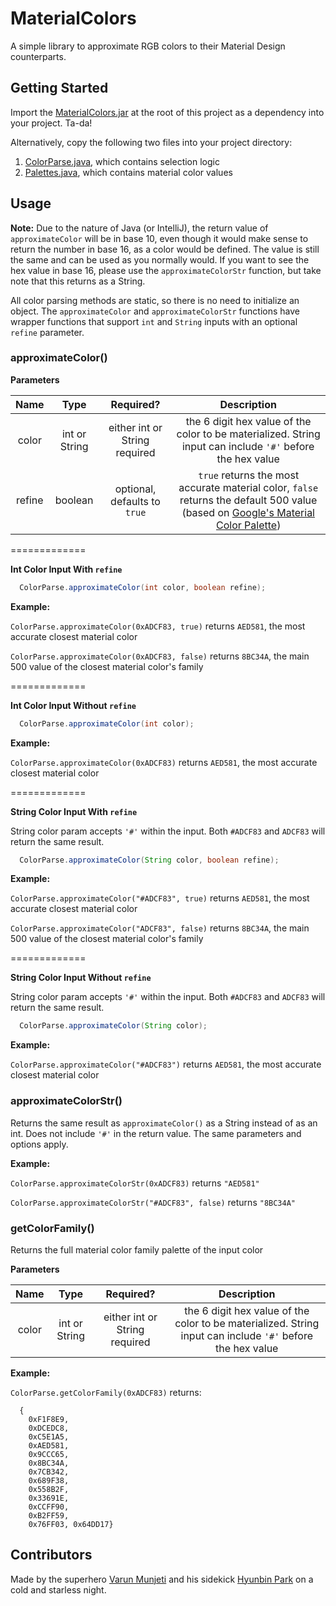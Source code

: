 # MaterialColors
A simple library to approximate RGB colors to their Material Design counterparts.

## Getting Started
Import the [MaterialColors.jar](../master/MaterialColors.jar) at the root of this project as a dependency into your project. Ta-da!

Alternatively, copy the following two files into your project directory: 

1. [ColorParse.java](../master/src/me/hyunbin/colors/ColorParse.java), which contains selection logic
2. [Palettes.java](../master/src/me/hyunbin/colors/Palettes.java), which contains material color values

## Usage

**Note:** 
Due to the nature of Java (or IntelliJ), the return value of `approximateColor` will be in base 10, even though it would make sense to return the number in base 16, as a color would be defined. The value is still the same and can be used as you normally would. If you want to see the hex value in base 16, please use the `approximateColorStr` function, but take note that this returns as a String.

All color parsing methods are static, so there is no need to initialize an object. The `approximateColor` and `approximateColorStr` functions have wrapper functions that support `int` and `String` inputs with an optional `refine` parameter.

### approximateColor()

**Parameters**

|   Name   |  Type  | Required? | Description |
|:--------:|:------:|:---------:|:-----------:|
| color | int or String | either int or String required | the 6 digit hex value of the color to be materialized. String input can include `'#'` before the hex value 
| refine | boolean | optional, defaults to `true` | `true` returns the most accurate material color, `false` returns the default 500 value (based on [Google's Material Color Palette](http://www.google.com/design/spec/style/color.html#color-color-palette))

=============

**Int Color Input With `refine`**
```java
  ColorParse.approximateColor(int color, boolean refine);
```
**Example:** 

`ColorParse.approximateColor(0xADCF83, true)` returns `AED581`, the most accurate closest material color

`ColorParse.approximateColor(0xADCF83, false)` returns `8BC34A`, the main 500 value of the closest material color's family

=============

**Int Color Input Without `refine`**
```java
  ColorParse.approximateColor(int color);
```
**Example:** 

`ColorParse.approximateColor(0xADCF83)` returns `AED581`, the most accurate closest material color

=============

**String Color Input With `refine`**

String color param accepts `'#'` within the input. Both `#ADCF83` and `ADCF83` will return the same result. 
```java
  ColorParse.approximateColor(String color, boolean refine);
```
**Example:**

`ColorParse.approximateColor("#ADCF83", true)` returns `AED581`, the most accurate closest material color

`ColorParse.approximateColor("ADCF83", false)` returns `8BC34A`, the main 500 value of the closest material color's family

=============

**String Color Input Without `refine`**

String color param accepts `'#'` within the input. Both `#ADCF83` and `ADCF83` will return the same result. 
```java
  ColorParse.approximateColor(String color);
```
**Example:**

`ColorParse.approximateColor("#ADCF83")` returns `AED581`, the most accurate closest material color

### approximateColorStr()

Returns the same result as `approximateColor()` as a String instead of as an int. Does not include `'#'` in the return value. The same parameters and options apply. 

**Example:**

`ColorParse.approximateColorStr(0xADCF83)` returns `"AED581"`

`ColorParse.approximateColorStr("#ADCF83", false)` returns `"8BC34A"`

### getColorFamily()

Returns the full material color family palette of the input color

**Parameters**

|   Name   |  Type  | Required? | Description |
|:--------:|:------:|:---------:|:-----------:|
| color | int or String | either int or String required | the 6 digit hex value of the color to be materialized. String input can include `'#'` before the hex value 

**Example:**

`ColorParse.getColorFamily(0xADCF83)` returns:
```
  {
    0xF1F8E9,
    0xDCEDC8, 
    0xC5E1A5, 
    0xAED581, 
    0x9CCC65, 
    0x8BC34A, 
    0x7CB342, 
    0x689F38, 
    0x558B2F, 
    0x33691E, 
    0xCCFF90, 
    0xB2FF59, 
    0x76FF03, 0x64DD17}
```

## Contributors
Made by the superhero [Varun Munjeti](https://github.com/vrunjeti) and his sidekick [Hyunbin Park](https://github.com/hyunbin) on a cold and starless night. 
